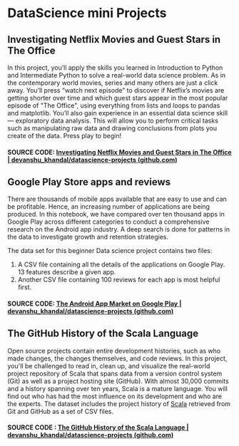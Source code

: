 # DataScience mini Projects

## Investigating Netflix Movies and Guest Stars in The Office
In this project, you’ll apply the skills you learned in Introduction to Python and Intermediate Python to solve a real-world data science problem. As in the contemporary world movies, series and many others are just a click away. You’ll press “watch next episode” to discover if Netflix’s movies are getting shorter over time and which guest stars appear in the most popular episode of "The Office", using everything from lists and loops to pandas and matplotlib. You’ll also gain experience in an essential data science skill — exploratory data analysis. This will allow you to perform critical tasks such as manipulating raw data and drawing conclusions from plots you create of the data. Press play to begin!
#### SOURCE CODE: [Investigating Netflix Movies and Guest Stars in The Office | devanshu_khandal/datascience-projects (github.com)](https://github.com/devanshu-khandal/CV_DS_Projects/tree/main/Investigating%20Netflix%20Movies%20and%20Guest%20Stars%20in%20The%20Office)


## Google Play Store apps and reviews
There are thousands of mobile apps available that are easy to use and can be profitable. Hence, an increasing number of applications are being produced. In this notebook, we have compared over ten thousand apps in Google Play across different categories to conduct a comprehensive research on the Android app industry. A deep search is done for patterns in the data to investigate growth and retention strategies.

The data set for this beginner Data science project contains two files:

1. A CSV file containing all the details of the applications on Google Play. 13 features describe a given app.
2. Another CSV file containing 100 reviews for each app is most helpful first.

#### SOURCE CODE: [The Android App Market on Google Play | devanshu_khandal/datascience-projects (github.com)](https://github.com/devanshu-khandal/CV_DS_Projects/tree/main/The%20Android%20App%20Market%20on%20Google%20Play)


## The GitHub History of the Scala Language
Open source projects contain entire development histories, such as who made changes, the changes themselves, and code reviews. In this project, you'll be challenged to read in, clean up, and visualize the real-world project repository of Scala that spans data from a version control system (Git) as well as a project hosting site (GitHub). With almost 30,000 commits and a history spanning over ten years, Scala is a mature language. You will find out who has had the most influence on its development and who are the experts. The dataset includes the project history of [Scala](http://www.scala-lang.org) retrieved from Git and GitHub as a set of CSV files.

#### SOURCE CODE : [The GitHub History of the Scala Language | devanshu_khandal/datascience-projects (github.com)](https://github.com/devanshu-khandal/CV_DS_Projects/tree/main/The%20GitHub%20History%20of%20the%20Scala%20Language)
